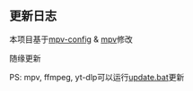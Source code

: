 ## 更新日志

本项目基于[mpv-config](https://github.com/dyphire/mpv-config) & [mpv](https://github.com/mpv-player/mpv)修改

随缘更新

PS: mpv, ffmpeg, yt-dlp可以运行[update.bat](updater.bat)更新